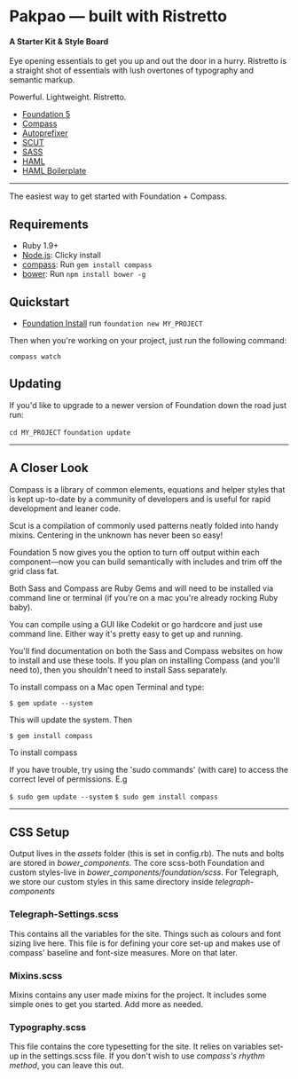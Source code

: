 

# Pakpao — built with Ristretto

#### A Starter Kit & Style Board
Eye opening essentials to get you up and out the door in a hurry. Ristretto is a straight shot of essentials with lush overtones of typography and semantic markup.

Powerful. Lightweight. Ristretto.

- [Foundation 5](http://foundation.zurb.com/docs/)
- [Compass](http://compass-style.org/)
- [Autoprefixer](https://github.com/ai/autoprefixer)
- [SCUT](http://davidtheclark.github.io/scut/)
- [SASS](http://sass-lang.com/)
- [HAML](http://haml.info/)
- [HAML Boilerplate](https://github.com/jameslutley/haml-html5-boilerplate)



------------------

The easiest way to get started with Foundation + Compass.

## Requirements

- Ruby 1.9+
- [Node.js](http://nodejs.org): Clicky install
- [compass](http://compass-style.org/): Run `gem install compass`
- [bower](http://bower.io): Run `npm install bower -g`

## Quickstart

- [Foundation Install](http://foundation.zurb.com/docs/sass) run `foundation new MY_PROJECT`


Then when you're working on your project, just run the following command:

`compass watch`

## Updating

If you'd like to upgrade to a newer version of Foundation down the road just run:

`cd MY_PROJECT`
`foundation update`



----------------

## A Closer Look


Compass is a library of common elements, equations and helper styles that is kept up-to-date by a community of developers and is useful for rapid development and leaner code.

Scut is a compilation of commonly used patterns neatly folded into handy mixins. Centering in the unknown has never been so easy!

Foundation 5 now gives you the option to turn off output within each component—now you can build semantically with includes and trim off the grid class fat.

Both Sass and Compass are Ruby Gems and will need to be installed via command line or terminal (if you're on a mac you're already rocking Ruby baby).

You can compile using a GUI like Codekit or go hardcore and just use command line. Either way it's pretty easy to get up and running.

You'll find documentation on both the Sass and Compass websites on how to install and use these tools. If you plan on installing Compass (and you'll need to), then you shouldn't need to install Sass separately.

To install compass on a Mac open Terminal and type:

`$ gem update --system`


This will update the system. Then


`$ gem install compass`


To install compass

If you have trouble, try using the 'sudo commands' (with care) to access the correct level of permissions. E.g


`$ sudo gem update --system`
`$ sudo gem install compass`

----------------

## CSS Setup
Output lives in the *assets* folder (this is set in config.rb).
The nuts and bolts are stored in *bower_components*.
The core scss-both Foundation and custom styles-live in *bower_components/foundation/scss*.
For Telegraph, we store our custom styles in this same directory inside *telegraph-components*


### Telegraph-Settings.scss

This contains all the variables for the site. Things such as colours and font sizing live here. This file is for defining your core set-up and makes use of compass' baseline and font-size measures. More on that later.

### Mixins.scss

Mixins contains any user made mixins for the project. It includes some simple ones to get you started. Add more as needed.

### Typography.scss

This file contains the core typesetting for the site. It relies on variables set-up in the settings.scss file. If you don't wish to use *compass's rhythm method*, you can leave this out.

